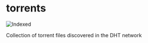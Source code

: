 torrents 
========
![Indexed](https://img.shields.io/badge/indexed-185039-blue)

Collection of torrent files discovered in the DHT network
